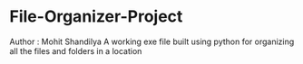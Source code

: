 # File-Organizer-Project
Author : Mohit Shandilya 
A working exe file built using python for organizing all the files and folders in a location
